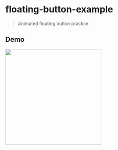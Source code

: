# floating-button-example
> Animated floating button practice

## Demo

<img width="300" src="https://user-images.githubusercontent.com/81426024/179393261-adea4bbf-893d-40f3-b62b-cea16bc74dbb.gif">
